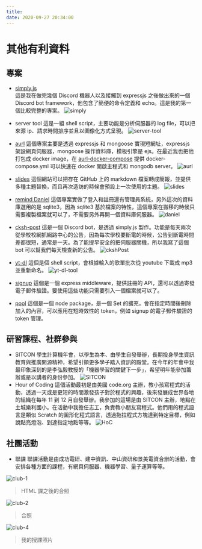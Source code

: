 ```yaml
---
title: 
date: 2020-09-27 20:34:00
---
```


# 其他有利資料
## 專案

* [simply.js](https://github.com/simba-fs/simply.js)  
這是我在做完幾個 Discord 機器人以及接觸到 expressjs 之後做出來的一個 Discord bot framework，他包含了簡便的命令定義和 echo。這是我的第一個比較完整的專案。
![simply](/autobiography/other/simplyjs.png)

* server tool
這是一組 shell script，主要功能是分析伺服器的 log file，可以把來源 ip、請求時間排序並且以圖像化方式呈現。
![server-tool](/autobiography/other/serverTool.png)

* [aurl](https://url.ckcsc.net)
這個專案主要是透過 expressjs 和 mongoose 實現短網址，expressjs 架設網頁伺服器，mongoose 操作資料庫，模板引擎是 ejs。在最近我也把他打包成 docker image，在 [aurl-docker-compose](https://github.com/simba-fs/aurl-docker-deploy) 提供 docker-compose.yml 可以快速在 docker 開啟主程式和 mongodb server。
![aurl](/autobiography/other/aurl.png)


* [slides](https://slides.simba-fs.dev)
這個網站可以把存在 GitHub 上的 markdown 檔案轉成簡報，並提供多種主題替換，而且再次造訪的時候會預設上一次使用的主題。
![slides](/autobiography/other/slides.png)


* [remind Daniel](https://github.com/simba-fs/daniel)
這個專案實做了登入和註冊還有管理員系統，另外這次的資料庫選用的是 sqlite3，因為 sqlite3 基於檔案的特性，這個專案在搬移的時候只需要複製檔案就可以了，不需要另外再開一個資料庫伺服器。
![daniel](/autobiography/other/daniel.png)


* [cksh-post](https://github.cim/simba-fs/cksh-post)
這是一個 Discord bot，是透過 simply.js 製作。功能是每天兩次從學校校網抓網路中心的公告，因為每次學校要斷電的時候，公告到斷電時間差都很短，通常是一天。為了能提早安全的把伺服器關機，所以我寫了這個 bot 可以幫我們每天檢查新的公告。
![ckshPost](/autobiography/other/ckshPost.png)


* [yt-dl](https://github.com/simba-fs/yt-dl-tool)
這個是個 shell script，會根據輸入的歌單批次從 youtube 下載成 mp3 並重新命名。
![yt-dl-tool](/autobiography/other/yt-dl-tool.png)


* [signup](https://github.com/simba-fs/signup)
這個是一個 express middleware，提供註冊的 API，還可以透過寄發電子郵件驗證。要使用這些功能只需要引入一個檔案就可以了。


* [pool](https://github.com/simba-fs/pool)
這個是一個 node package，是一個 Set 的擴充，會在指定時間後刪除加入的內容，可以應用在短時效性的 token，例如 signup 的電子郵件驗證的 token 管理。


## 研習課程、社群參與
* SITCON
學生計算機年會，以學生為本、由學生自發舉辦，長期投身學生資訊教育與推廣開源精神，希望引領更多學子踏入資訊的殿堂。在今年的年會中我最印象深刻的是李弘毅教授的「機器學習的關鍵下一步」，希望明年能參加籌辦或是以講者的身份參加。
![SITCON](/autobiography/other/SITCON.jpg)
* Hour of Coding
這個活動最初是由美國 code.org 主辦，教小孩寫程式的活動，透過一天或是更短的時間激發孩子對於程式的興趣，後來發展成世界各地的組織在每年 11 到 12 月自發舉辦。我參加的這場是由 SITCON 主辦，地點在土城樂利國小。在活動中我擔任志工，負責教小朋友寫程式。他們用的程式語言是類似 Scratch 的圖形化程式語言，透過拖拉程式方塊達到特定目標，例如說點亮燈泡、到達指定地點等等。
![HoC](/autobiography/other/HoC.jpg)

## 社團活動
* 聯課
聯課活動是由成功電研、建中資訊、中山資研和景美電資合辦的活動，會安排各種方面的課程，有網頁伺服器、機器學習、量子運算等等。

![club-1](/autobiography/other/club-1.jpg)
> HTML 課之後的合照

![club-2](/autobiography/other/club-2.jpg)
> 合照

![club-4](/autobiography/other/club-4.png)
> 我的授課照片
